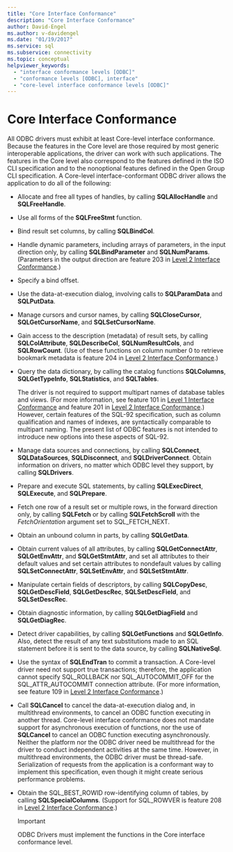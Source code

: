 ```yaml
---
title: "Core Interface Conformance"
description: "Core Interface Conformance"
author: David-Engel
ms.author: v-davidengel
ms.date: "01/19/2017"
ms.service: sql
ms.subservice: connectivity
ms.topic: conceptual
helpviewer_keywords:
  - "interface conformance levels [ODBC]"
  - "conformance levels [ODBC], interface"
  - "core-level interface conformance levels [ODBC]"
---
```

# Core Interface Conformance
All ODBC drivers must exhibit at least Core-level interface conformance. Because the features in the Core level are those required by most generic interoperable applications, the driver can work with such applications. The features in the Core level also correspond to the features defined in the ISO CLI specification and to the nonoptional features defined in the Open Group CLI specification. A Core-level interface-conformant ODBC driver allows the application to do all of the following:  
  
-   Allocate and free all types of handles, by calling **SQLAllocHandle** and **SQLFreeHandle**.  
  
-   Use all forms of the **SQLFreeStmt** function.  
  
-   Bind result set columns, by calling **SQLBindCol**.  
  
-   Handle dynamic parameters, including arrays of parameters, in the input direction only, by calling **SQLBindParameter** and **SQLNumParams**. (Parameters in the output direction are feature 203 in [Level 2 Interface Conformance](../../../odbc/reference/develop-app/level-2-interface-conformance.md).)  
  
-   Specify a bind offset.  
  
-   Use the data-at-execution dialog, involving calls to **SQLParamData** and **SQLPutData**.  
  
-   Manage cursors and cursor names, by calling **SQLCloseCursor**, **SQLGetCursorName**, and **SQLSetCursorName**.  
  
-   Gain access to the description (metadata) of result sets, by calling **SQLColAttribute**, **SQLDescribeCol**, **SQLNumResultCols**, and **SQLRowCount**. (Use of these functions on column number 0 to retrieve bookmark metadata is feature 204 in [Level 2 Interface Conformance](../../../odbc/reference/develop-app/level-2-interface-conformance.md).)  
  
-   Query the data dictionary, by calling the catalog functions **SQLColumns**, **SQLGetTypeInfo**, **SQLStatistics**, and **SQLTables**.  
  
     The driver is not required to support multipart names of database tables and views. (For more information, see feature 101 in [Level 1 Interface Conformance](../../../odbc/reference/develop-app/level-1-interface-conformance.md) and feature 201 in [Level 2 Interface Conformance](../../../odbc/reference/develop-app/level-2-interface-conformance.md).) However, certain features of the SQL-92 specification, such as column qualification and names of indexes, are syntactically comparable to multipart naming. The present list of ODBC features is not intended to introduce new options into these aspects of SQL-92.  
  
-   Manage data sources and connections, by calling **SQLConnect**, **SQLDataSources**, **SQLDisconnect**, and **SQLDriverConnect**. Obtain information on drivers, no matter which ODBC level they support, by calling **SQLDrivers**.  
  
-   Prepare and execute SQL statements, by calling **SQLExecDirect**, **SQLExecute**, and **SQLPrepare**.  
  
-   Fetch one row of a result set or multiple rows, in the forward direction only, by calling **SQLFetch** or by calling **SQLFetchScroll** with the *FetchOrientation* argument set to SQL_FETCH_NEXT.  
  
-   Obtain an unbound column in parts, by calling **SQLGetData**.  
  
-   Obtain current values of all attributes, by calling **SQLGetConnectAttr**, **SQLGetEnvAttr**, and **SQLGetStmtAttr**, and set all attributes to their default values and set certain attributes to nondefault values by calling **SQLSetConnectAttr**, **SQLSetEnvAttr**, and **SQLSetStmtAttr**.  
  
-   Manipulate certain fields of descriptors, by calling **SQLCopyDesc**, **SQLGetDescField**, **SQLGetDescRec**, **SQLSetDescField**, and **SQLSetDescRec**.  
  
-   Obtain diagnostic information, by calling **SQLGetDiagField** and **SQLGetDiagRec**.  
  
-   Detect driver capabilities, by calling **SQLGetFunctions** and **SQLGetInfo**. Also, detect the result of any text substitutions made to an SQL statement before it is sent to the data source, by calling **SQLNativeSql**.  
  
-   Use the syntax of **SQLEndTran** to commit a transaction. A Core-level driver need not support true transactions; therefore, the application cannot specify SQL_ROLLBACK nor SQL_AUTOCOMMIT_OFF for the SQL_ATTR_AUTOCOMMIT connection attribute. (For more information, see feature 109 in [Level 2 Interface Conformance](../../../odbc/reference/develop-app/level-2-interface-conformance.md).)  
  
-   Call **SQLCancel** to cancel the data-at-execution dialog and, in multithread environments, to cancel an ODBC function executing in another thread. Core-level interface conformance does not mandate support for asynchronous execution of functions, nor the use of **SQLCancel** to cancel an ODBC function executing asynchronously. Neither the platform nor the ODBC driver need be multithread for the driver to conduct independent activities at the same time. However, in multithread environments, the ODBC driver must be thread-safe. Serialization of requests from the application is a conformant way to implement this specification, even though it might create serious performance problems.  
  
-   Obtain the SQL_BEST_ROWID row-identifying column of tables, by calling **SQLSpecialColumns**. (Support for SQL_ROWVER is feature 208 in [Level 2 Interface Conformance](../../../odbc/reference/develop-app/level-2-interface-conformance.md).)  
  
    > [!IMPORTANT]  
    >  ODBC Drivers must implement the functions in the Core interface conformance level.
